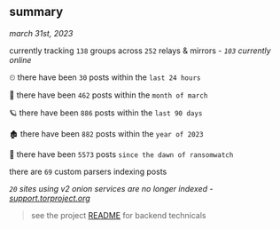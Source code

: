 
## summary
_march 31st, 2023_

currently tracking `138` groups across `252` relays & mirrors - _`103` currently online_

⏲ there have been `30` posts within the `last 24 hours`

🦈 there have been `462` posts within the `month of march`

🪐 there have been `886` posts within the `last 90 days`

🏚 there have been `882` posts within the `year of 2023`

🦕 there have been `5573` posts `since the dawn of ransomwatch`

there are `69` custom parsers indexing posts

_`20` sites using v2 onion services are no longer indexed - [support.torproject.org](https://support.torproject.org/onionservices/v2-deprecation/)_

> see the project [README](https://github.com/joshhighet/ransomwatch#ransomwatch--) for backend technicals

